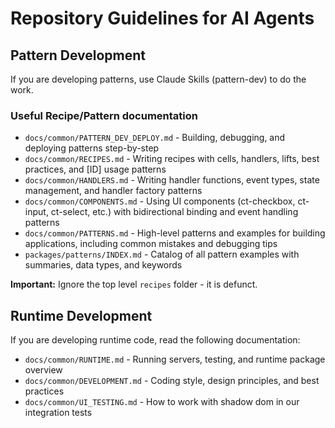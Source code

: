 # Repository Guidelines for AI Agents

## Pattern Development

If you are developing patterns, use Claude Skills (pattern-dev) to do the work.

### Useful Recipe/Pattern documentation

- `docs/common/PATTERN_DEV_DEPLOY.md` - Building, debugging, and deploying
  patterns step-by-step
- `docs/common/RECIPES.md` - Writing recipes with cells, handlers, lifts, best
  practices, and [ID] usage patterns
- `docs/common/HANDLERS.md` - Writing handler functions, event types, state
  management, and handler factory patterns
- `docs/common/COMPONENTS.md` - Using UI components (ct-checkbox, ct-input,
  ct-select, etc.) with bidirectional binding and event handling patterns
- `docs/common/PATTERNS.md` - High-level patterns and examples for building
  applications, including common mistakes and debugging tips
- `packages/patterns/INDEX.md` - Catalog of all pattern examples with summaries,
  data types, and keywords

**Important:** Ignore the top level `recipes` folder - it is defunct.

## Runtime Development

If you are developing runtime code, read the following documentation:

- `docs/common/RUNTIME.md` - Running servers, testing, and runtime package
  overview
- `docs/common/DEVELOPMENT.md` - Coding style, design principles, and best
  practices
- `docs/common/UI_TESTING.md` - How to work with shadow dom in our integration
  tests
